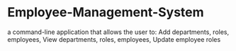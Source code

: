 # Employee-Management-System
a command-line application that allows the user to:  Add departments, roles, employees,  View departments, roles, employees,  Update employee roles
